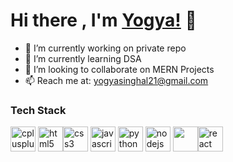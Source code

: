 # Hi there , I'm [Yogya!](https://github.com/yogyasinghal) 👋

<!--
**yogyasinghal/yogyasinghal** is a ✨ _special_ ✨ repository because its `README.md` (this file) appears on your GitHub profile.
-->


- 🔭 I’m currently working on private repo
- 🌱 I’m currently learning DSA
- 👯 I’m looking to collaborate on MERN Projects
- 📫 Reach me at: yogyasinghal21@gmail.com

<h3>Tech Stack</h3>
<p align="left">
 <img src="https://img.icons8.com/color/48/000000/c-plus-plus-logo.png"  alt="cplusplus" width="40" height="40"/>  <img src="https://img.icons8.com/color/48/000000/html-5.png" alt="html5" width="40" height="40"/><img src="https://img.icons8.com/color/48/000000/css3.png" alt="css3" width="40" height="40"/> <img src="https://img.icons8.com/color/48/000000/javascript.png" alt="javascript" width="40" height="40"/> <img src="https://img.icons8.com/ultraviolet/40/000000/react.png" alt="python" width="40" height="40"/> 
 <img src="https://img.icons8.com/color/48/000000/nodejs.png" width="40" height="40" alt="nodejs" /> <img src="https://img.icons8.com/color/48/000000/mongodb.png" width="40" height="40" /><img src="https://img.icons8.com/color/40/000000/python.png" alt="react" width="40" height="40"/>


 </p>
